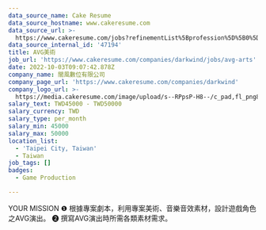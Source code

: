 ```yaml
---
data_source_name: Cake Resume
data_source_hostname: www.cakeresume.com
data_source_url: >-
  https://www.cakeresume.com/jobs?refinementList%5Bprofession%5D%5B0%5D=game-production&range%5Bsalary_range%5D%5Bmin%5D=1000000
data_source_internal_id: '47194'
title: AVG美術
job_url: 'https://www.cakeresume.com/companies/darkwind/jobs/avg-arts'
date: 2022-10-03T09:07:42.878Z
company_name: 闇風數位有限公司
company_page_url: 'https://www.cakeresume.com/companies/darkwind'
company_logo_url: >-
  https://media.cakeresume.com/image/upload/s--RPpsP-H8--/c_pad,fl_png8,h_200,w_200/v1662635032/ezzm9oc5spln6yjjwrij.png
salary_text: TWD45000 - TWD50000
salary_currency: TWD
salary_type: per_month
salary_min: 45000
salary_max: 50000
location_list:
  - 'Taipei City, Taiwan'
  - Taiwan
job_tags: []
badges:
  - Game Production

---
```


YOUR MISSION ❶ 根據專案劇本，利用專案美術、音樂音效素材，設計遊戲角色之AVG演出。 ➋ 撰寫AVG演出時所需各類素材需求。